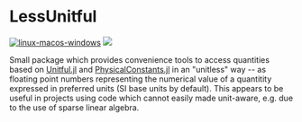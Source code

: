 LessUnitful
===========

[![linux-macos-windows](https://github.com/j-fu/LessUnitful.jl/actions/workflows/ci.yml/badge.svg)](https://github.com/j-fu/LessUnitful.jl/actions/workflows/ci.yml)
[![](https://img.shields.io/badge/docs-dev-blue.svg)](https://j-fu.github.io/LessUnitful.jl/dev)

Small package which provides convenience tools to access quantities based on [Unitful.jl](https://github.com/PainterQubits/Unitful.jl) and [PhysicalConstants.jl](https://github.com/JuliaPhysics/PhysicalConstants.jl) in an "unitless" way -- as floating point numbers representing the numerical value of a quantitity expressed in preferred units (SI base units by default). This appears to be useful in projects using code which cannot easily made unit-aware, e.g. due to the use of sparse linear algebra. 

